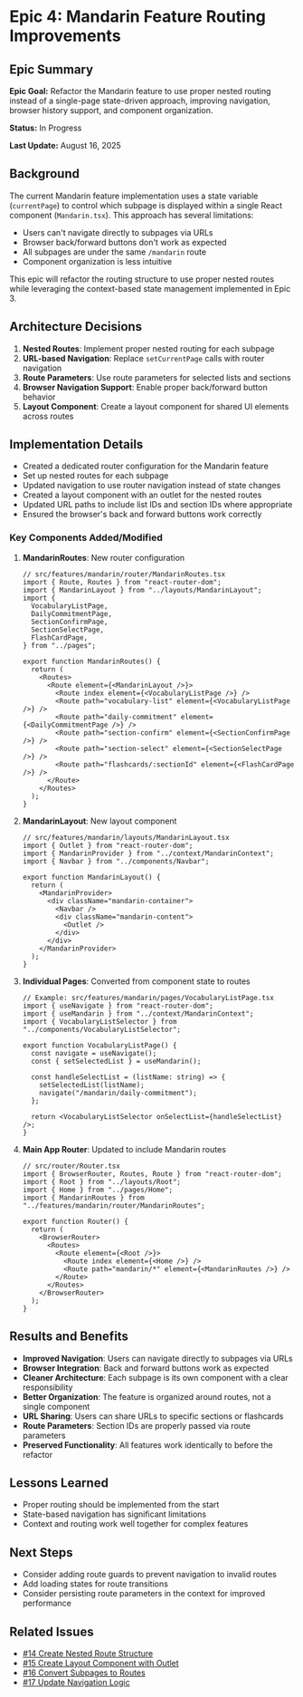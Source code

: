 # Epic 4: Mandarin Feature Routing Improvements

## Epic Summary

**Epic Goal:** Refactor the Mandarin feature to use proper nested routing instead of a single-page state-driven approach, improving navigation, browser history support, and component organization.

**Status:** In Progress

**Last Update:** August 16, 2025

## Background

The current Mandarin feature implementation uses a state variable (`currentPage`) to control which subpage is displayed within a single React component (`Mandarin.tsx`). This approach has several limitations:

- Users can't navigate directly to subpages via URLs
- Browser back/forward buttons don't work as expected
- All subpages are under the same `/mandarin` route
- Component organization is less intuitive

This epic will refactor the routing structure to use proper nested routes while leveraging the context-based state management implemented in Epic 3.

## Architecture Decisions

1. **Nested Routes**: Implement proper nested routing for each subpage
2. **URL-based Navigation**: Replace `setCurrentPage` calls with router navigation
3. **Route Parameters**: Use route parameters for selected lists and sections
4. **Browser Navigation Support**: Enable proper back/forward button behavior
5. **Layout Component**: Create a layout component for shared UI elements across routes

## Implementation Details

- Created a dedicated router configuration for the Mandarin feature
- Set up nested routes for each subpage
- Updated navigation to use router navigation instead of state changes
- Created a layout component with an outlet for the nested routes
- Updated URL paths to include list IDs and section IDs where appropriate
- Ensured the browser's back and forward buttons work correctly

### Key Components Added/Modified

1. **MandarinRoutes**: New router configuration

   ```tsx
   // src/features/mandarin/router/MandarinRoutes.tsx
   import { Route, Routes } from "react-router-dom";
   import { MandarinLayout } from "../layouts/MandarinLayout";
   import {
     VocabularyListPage,
     DailyCommitmentPage,
     SectionConfirmPage,
     SectionSelectPage,
     FlashCardPage,
   } from "../pages";

   export function MandarinRoutes() {
     return (
       <Routes>
         <Route element={<MandarinLayout />}>
           <Route index element={<VocabularyListPage />} />
           <Route path="vocabulary-list" element={<VocabularyListPage />} />
           <Route path="daily-commitment" element={<DailyCommitmentPage />} />
           <Route path="section-confirm" element={<SectionConfirmPage />} />
           <Route path="section-select" element={<SectionSelectPage />} />
           <Route path="flashcards/:sectionId" element={<FlashCardPage />} />
         </Route>
       </Routes>
     );
   }
   ```

2. **MandarinLayout**: New layout component

   ```tsx
   // src/features/mandarin/layouts/MandarinLayout.tsx
   import { Outlet } from "react-router-dom";
   import { MandarinProvider } from "../context/MandarinContext";
   import { Navbar } from "../components/Navbar";

   export function MandarinLayout() {
     return (
       <MandarinProvider>
         <div className="mandarin-container">
           <Navbar />
           <div className="mandarin-content">
             <Outlet />
           </div>
         </div>
       </MandarinProvider>
     );
   }
   ```

3. **Individual Pages**: Converted from component state to routes

   ```tsx
   // Example: src/features/mandarin/pages/VocabularyListPage.tsx
   import { useNavigate } from "react-router-dom";
   import { useMandarin } from "../context/MandarinContext";
   import { VocabularyListSelector } from "../components/VocabularyListSelector";

   export function VocabularyListPage() {
     const navigate = useNavigate();
     const { setSelectedList } = useMandarin();

     const handleSelectList = (listName: string) => {
       setSelectedList(listName);
       navigate("/mandarin/daily-commitment");
     };

     return <VocabularyListSelector onSelectList={handleSelectList} />;
   }
   ```

4. **Main App Router**: Updated to include Mandarin routes

   ```tsx
   // src/router/Router.tsx
   import { BrowserRouter, Routes, Route } from "react-router-dom";
   import { Root } from "../layouts/Root";
   import { Home } from "../pages/Home";
   import { MandarinRoutes } from "../features/mandarin/router/MandarinRoutes";

   export function Router() {
     return (
       <BrowserRouter>
         <Routes>
           <Route element={<Root />}>
             <Route index element={<Home />} />
             <Route path="mandarin/*" element={<MandarinRoutes />} />
           </Route>
         </Routes>
       </BrowserRouter>
     );
   }
   ```

## Results and Benefits

- **Improved Navigation**: Users can navigate directly to subpages via URLs
- **Browser Integration**: Back and forward buttons work as expected
- **Cleaner Architecture**: Each subpage is its own component with a clear responsibility
- **Better Organization**: The feature is organized around routes, not a single component
- **URL Sharing**: Users can share URLs to specific sections or flashcards
- **Route Parameters**: Section IDs are properly passed via route parameters
- **Preserved Functionality**: All features work identically to before the refactor

## Lessons Learned

- Proper routing should be implemented from the start
- State-based navigation has significant limitations
- Context and routing work well together for complex features

## Next Steps

- Consider adding route guards to prevent navigation to invalid routes
- Add loading states for route transitions
- Consider persisting route parameters in the context for improved performance

## Related Issues

- [#14 Create Nested Route Structure](./story-4-1-create-nested-route-structure.md)
- [#15 Create Layout Component with Outlet](./story-4-2-create-layout-component.md)
- [#16 Convert Subpages to Routes](./story-4-3-convert-subpages.md)
- [#17 Update Navigation Logic](./story-4-4-update-navigation-logic.md)

